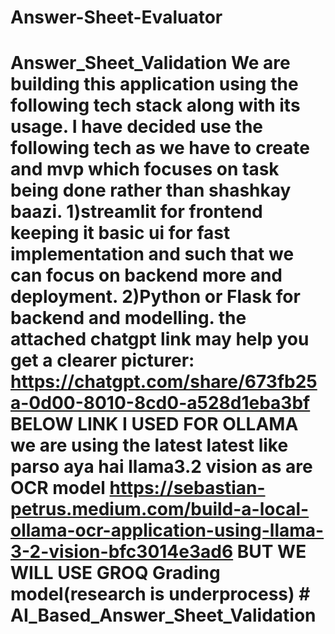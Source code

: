 # Answer-Sheet-Evaluator
# Answer_Sheet_Validation We are building this application using the following tech stack along with its usage. I have decided use the following tech as we have to create and mvp which focuses on task being done rather than shashkay baazi. 1)streamlit for frontend keeping it basic ui for fast implementation and such that we can focus on backend more and deployment. 2)Python or Flask for backend and modelling. the attached chatgpt link may help you get a clearer picturer: https://chatgpt.com/share/673fb25a-0d00-8010-8cd0-a528d1eba3bf BELOW LINK I USED FOR OLLAMA we are using the latest latest like parso aya hai llama3.2 vision as are OCR model https://sebastian-petrus.medium.com/build-a-local-ollama-ocr-application-using-llama-3-2-vision-bfc3014e3ad6 BUT WE WILL USE GROQ Grading model(research is underprocess) # AI_Based_Answer_Sheet_Validation
